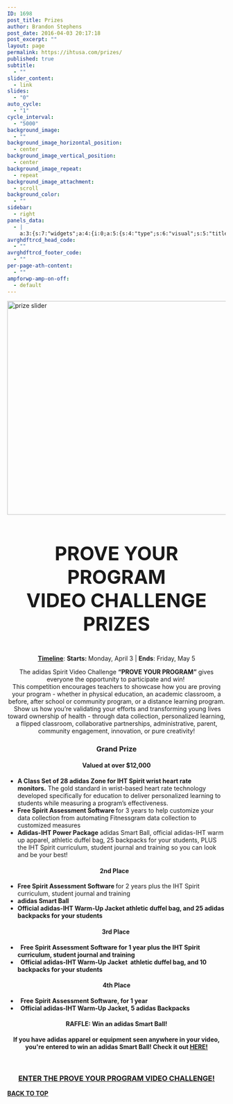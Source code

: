```yaml
---
ID: 1698
post_title: Prizes
author: Brandon Stephens
post_date: 2016-04-03 20:17:18
post_excerpt: ""
layout: page
permalink: https://ihtusa.com/prizes/
published: true
subtitle:
  - ""
slider_content:
  - link
slides:
  - "0"
auto_cycle:
  - "1"
cycle_interval:
  - "5000"
background_image:
  - ""
background_image_horizontal_position:
  - center
background_image_vertical_position:
  - center
background_image_repeat:
  - repeat
background_image_attachment:
  - scroll
background_color:
  - ""
sidebar:
  - right
panels_data:
  - |
    a:3:{s:7:"widgets";a:4:{i:0;a:5:{s:4:"type";s:6:"visual";s:5:"title";s:0:"";s:4:"text";s:172:"<p><img class="wp-image-1786 size-full aligncenter" src="https://ihtusa.com/wp-content/uploads/2016/04/prize-slider.jpg" alt="prize slider" width="1720" height="492" /></p>";s:6:"filter";s:1:"1";s:11:"panels_info";a:7:{s:5:"class";s:30:"WP_Widget_Black_Studio_TinyMCE";s:3:"raw";b:0;s:4:"grid";i:0;s:4:"cell";i:0;s:2:"id";i:0;s:9:"widget_id";s:36:"11cebe4e-1011-4fb0-a71f-a8d7fb4ab38c";s:5:"style";a:3:{s:18:"background_display";s:4:"tile";s:16:"featured_widgets";s:0:"";s:12:"bigger_title";s:0:"";}}}i:1;a:5:{s:4:"type";s:6:"visual";s:5:"title";s:0:"";s:4:"text";s:910:"<h3 style="font-size: 44px; text-align: center;">PROVE YOUR PROGRAM VIDEO CHALLENGE PRIZES</h3><p style="text-align: center;"><strong><u>Timeline</u></strong>: <strong>Starts: </strong>Monday, April 3 | <strong>Ends</strong>: Friday, May 5</p><p style="text-align: center;">The adidas Spirit Video Challenge <b>“PROVE YOUR PROGRAM”</b> gives everyone the opportunity to participate and win! <br />This competition encourages teachers to showcase how you are proving your program - whether in physical education, an academic classroom, a before, after school or community program, or a distance learning program.  Show us how you’re validating your efforts and transforming young lives toward ownership of health - through data collection, personalized learning, a flipped classroom, collaborative partnerships, administrative, parent, community engagement, innovation, or pure creativity!</p>";s:6:"filter";s:1:"1";s:11:"panels_info";a:6:{s:5:"class";s:30:"WP_Widget_Black_Studio_TinyMCE";s:4:"grid";i:1;s:4:"cell";i:1;s:2:"id";i:1;s:9:"widget_id";s:36:"32e47f69-7ba4-4997-8eea-5ed2e2e9bab1";s:5:"style";a:4:{s:27:"background_image_attachment";b:0;s:18:"background_display";s:4:"tile";s:16:"featured_widgets";s:0:"";s:12:"bigger_title";b:1;}}}i:2;a:5:{s:4:"type";s:6:"visual";s:5:"title";s:0:"";s:4:"text";s:2621:"<h3 style="text-align: center;">Grand Prize</li></ul><h4 style="text-align: center;">Valued at over $12,000</h3><ul><li><strong>A Class Set of 28 adidas Zone for IHT Spirit wrist heart rate monitors.</strong> The gold standard in wrist-based heart rate technology developed specifically for education to deliver personalized learning to students while measuring a program’s effectiveness.<em></em></li><li><strong>Free Spirit Assessment Software </strong>for 3 years to help customize your data collection from automating Fitnessgram data collection to customized measures</li><li><strong>Adidas-IHT Power Package</strong> adidas Smart Ball, official adidas-IHT warm up apparel, athletic duffel bag, 25 backpacks for your students, PLUS the IHT Spirit curriculum, student journal and training so you can look and be your best!</strong></li></ul><h4 style="text-align: center;"><strong>2nd Place   </strong></h4><ul><li><strong> Free Spirit Assessment Software </strong>for 2 years plus the IHT Spirit curriculum, student journal and training </strong><em></em></li><li><strong>adidas Smart Ball<em></em></li><li><strong>Official adidas-IHT Warm-Up Jacket</strong> athletic duffel bag, and 25 adidas backpacks for your students</li></ul><h4 style="text-align: center;"><strong>3rd Place   </strong></h4><ul><li><strong>  Free Spirit Assessment Software </strong>for 1 year plus the IHT Spirit curriculum, student journal and training <em></em></li><li><strong>  Official adidas-IHT Warm-Up Jacket </strong>  athletic duffel bag, and 10 backpacks for your students</li></ul><h4 style="text-align: center;"><strong>4th Place</strong></h4><ul><li><strong>  Free Spirit Assessment Software, </strong>for 1 year</li><li><strong></strong><strong>  Official adidas-IHT Warm-Up Jacket, </strong>5 adidas Backpacks</li></ul><h4 style="text-align: center;"><h4 style="text-align: center;"><strong>RAFFLE: Win an adidas Smart Ball!</strong></h4><p style="text-align: center;">If you have adidas apparel or equipment seen anywhere in your video, you're entered to win an adidas Smart Ball! Check it out <a href="http://www.adidas.com/us/micoach-smart-ball/G83963.html">HERE!</a></p><p> </p><h3 style="text-align: center;"><a href="https://ihtusa.com/adidas-zone-challengeutm_sourceactivecampaignutm_mediumemailutm_content2017videochallengefromihtandadidasutm_campaignmarch27spiritcontestannouncejo/?utm_source=ActiveCampaign&utm_medium=email&utm_content=2017%20Video%20Challenge%20from%20IHT%20and%20adidas&utm_campaign=March%2027%20Spirit%20contest%20announceJO">ENTER THE PROVE YOUR PROGRAM VIDEO CHALLENGE!</a></h3>";s:6:"filter";s:1:"1";s:11:"panels_info";a:6:{s:5:"class";s:30:"WP_Widget_Black_Studio_TinyMCE";s:4:"grid";i:2;s:4:"cell";i:0;s:2:"id";i:2;s:9:"widget_id";s:36:"f110892b-569a-426a-9b8b-2b0bcff12b71";s:5:"style";a:4:{s:27:"background_image_attachment";b:0;s:18:"background_display";s:4:"tile";s:16:"featured_widgets";b:1;s:12:"bigger_title";s:0:"";}}}i:3;a:3:{s:4:"text";s:0:"";s:11:"button_text";s:30:"<a href="#TOP">BACK TO TOP</a>";s:11:"panels_info";a:7:{s:5:"class";s:17:"PW_Call_To_Action";s:3:"raw";b:0;s:4:"grid";i:3;s:4:"cell";i:0;s:2:"id";i:3;s:9:"widget_id";s:36:"f017ef61-5d90-4b30-9b15-fb40de38ce0f";s:5:"style";a:3:{s:18:"background_display";s:4:"tile";s:16:"featured_widgets";s:0:"";s:12:"bigger_title";s:0:"";}}}}s:5:"grids";a:4:{i:0;a:2:{s:5:"cells";i:1;s:5:"style";a:0:{}}i:1;a:2:{s:5:"cells";i:3;s:5:"style";a:1:{s:18:"background_display";s:4:"tile";}}i:2;a:2:{s:5:"cells";i:1;s:5:"style";a:1:{s:18:"background_display";s:4:"tile";}}i:3;a:2:{s:5:"cells";i:1;s:5:"style";a:0:{}}}s:10:"grid_cells";a:6:{i:0;a:2:{s:4:"grid";i:0;s:6:"weight";i:1;}i:1;a:2:{s:4:"grid";i:1;s:6:"weight";d:0.049751243782000000026588537593852379359304904937744140625;}i:2;a:2:{s:4:"grid";i:1;s:6:"weight";d:0.90049751243599995831345950136892497539520263671875;}i:3;a:2:{s:4:"grid";i:1;s:6:"weight";d:0.049751243782000000026588537593852379359304904937744140625;}i:4;a:2:{s:4:"grid";i:2;s:6:"weight";i:1;}i:5;a:2:{s:4:"grid";i:3;s:6:"weight";i:1;}}}
avrghdftrcd_head_code:
  - ""
avrghdftrcd_footer_code:
  - ""
per-page-ath-content:
  - ""
ampforwp-amp-on-off:
  - default
---
```

<p><img class="wp-image-1786 size-full aligncenter" src="https://ihtusa.com/wp-content/uploads/2016/04/prize-slider.jpg" alt="prize slider" width="1720" height="492"></p><h3 style="font-size: 44px; text-align: center;">PROVE YOUR PROGRAM VIDEO&nbsp;CHALLENGE PRIZES</h3><p style="text-align: center;"><strong><u>Timeline</u></strong>: <strong>Starts: </strong>Monday, April 3&nbsp;|&nbsp;<strong>Ends</strong>: Friday, May&nbsp;5</p><p style="text-align: center;">The&nbsp;adidas Spirit Video Challenge <b>“PROVE YOUR PROGRAM”</b> gives everyone the opportunity to participate and win!&nbsp;<br>This competition encourages teachers to showcase&nbsp;how you&nbsp;are proving your program -&nbsp;whether in physical education, an academic classroom, a before, after school or community program, or a distance learning program. &nbsp;Show us how you’re validating your efforts and transforming young lives toward ownership of health&nbsp;- through data collection, personalized learning, a flipped classroom, collaborative partnerships, administrative, parent, community engagement, innovation, or pure&nbsp;creativity!</p><h3 style="text-align: center;">Grand Prize</h3><h4 style="text-align: center;">Valued at over $12,000</h4><ul><li><strong>A Class Set of 28 adidas Zone for IHT Spirit wrist heart rate monitors.</strong>&nbsp;The gold standard in wrist-based heart rate technology developed specifically for education to deliver personalized learning to students while measuring a program’s effectiveness.<em></em></li><li><strong>Free Spirit Assessment Software </strong>for 3 years to help customize your data collection from automating Fitnessgram data collection to customized measures</li><li><strong>Adidas-IHT Power Package</strong> adidas Smart Ball, official adidas-IHT warm up apparel, athletic duffel bag, 25 backpacks for your students, PLUS the IHT Spirit curriculum, student journal and training so you can look and be your best!</li></ul><h4 style="text-align: center;"><strong>2nd Place&nbsp; &nbsp;</strong></h4><ul><li><strong> Free Spirit Assessment Software </strong>for 2 years plus the IHT Spirit curriculum, student journal and training <em></em></li><li><strong>adidas Smart Ball<em></em></strong></li><li><strong><strong>Official adidas-IHT Warm-Up Jacket</strong> athletic duffel bag, and 25 adidas backpacks for your students</strong></li></ul><h4 style="text-align: center;"><strong><strong>3rd Place&nbsp;  </strong></strong></h4><ul><li><strong><strong>&nbsp;&nbsp;Free Spirit Assessment Software </strong>for 1 year plus the IHT Spirit curriculum, student journal and training <em></em></strong></li><li><strong><strong>&nbsp; Official adidas-IHT Warm-Up Jacket&nbsp;</strong>  athletic duffel bag, and 10 backpacks for your students</strong></li></ul><h4 style="text-align: center;"><strong><strong>4th Place</strong></strong></h4><ul><li><strong><strong>&nbsp;&nbsp;Free Spirit Assessment Software, </strong>for 1 year</strong></li><li><strong><strong></strong><strong>&nbsp; Official adidas-IHT Warm-Up Jacket,&nbsp;</strong>5 adidas Backpacks</strong></li></ul><h4 style="text-align: center;"></h4><h4 style="text-align: center;"><strong><strong>RAFFLE: Win an adidas Smart Ball!</strong></strong></h4><p style="text-align: center;"><strong>If you have adidas apparel or equipment seen anywhere in your video, you're entered to win an adidas Smart Ball! Check it out&nbsp;<a href="http://www.adidas.com/us/micoach-smart-ball/G83963.html">HERE!</a></strong></p><p><strong>&nbsp;</strong></p><h3 style="text-align: center;"><strong><a href="https://ihtusa.com/adidas-zone-challengeutm_sourceactivecampaignutm_mediumemailutm_content2017videochallengefromihtandadidasutm_campaignmarch27spiritcontestannouncejo/?utm_source=ActiveCampaign&amp;utm_medium=email&amp;utm_content=2017%20Video%20Challenge%20from%20IHT%20and%20adidas&amp;utm_campaign=March%2027%20Spirit%20contest%20announceJO">ENTER THE PROVE YOUR PROGRAM VIDEO CHALLENGE!</a></strong></h3><strong>				
<a href="#TOP">BACK TO TOP</a>					
</strong>